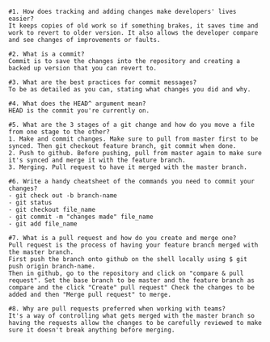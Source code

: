 
    #1. How does tracking and adding changes make developers' lives easier?
    It keeps copies of old work so if something brakes, it saves time and work to revert to older version. It also allows the developer compare and see changes of improvements or faults.

    #2. What is a commit?
    Commit is to save the changes into the repository and creating a backed up version that you can revert to.

    #3. What are the best practices for commit messages?
    To be as detailed as you can, stating what changes you did and why.

    #4. What does the HEAD^ argument mean?
    HEAD is the commit you're currently on.

    #5. What are the 3 stages of a git change and how do you move a file from one stage to the other?
    1. Make and commit changes. Make sure to pull from master first to be synced. Then git checkout feature branch, git commit when done.
    2. Push to github. Before pushing, pull from master again to make sure it's synced and merge it with the feature branch.
    3. Merging. Pull request to have it merged with the master branch.

    #6. Write a handy cheatsheet of the commands you need to commit your changes?
    - git check out -b branch-name
    - git status
    - git checkout file_name
    - git commit -m "changes made" file_name
    - git add file_name

    #7. What is a pull request and how do you create and merge one?
    Pull request is the process of having your feature branch merged with the master branch.
    First push the branch onto github on the shell locally using $ git push origin branch-name.
    Then in github, go to the repository and click on "compare & pull request". Set the base branch to be master and the feature branch as compare and the click "Create" pull request" Check the changes to be added and then "Merge pull request" to merge.

    #8. Why are pull requests preferred when working with teams?
    It's a way of controlling what gets merged with the master branch so having the requests allow the changes to be carefully reviewed to make sure it doesn't break anything before merging.